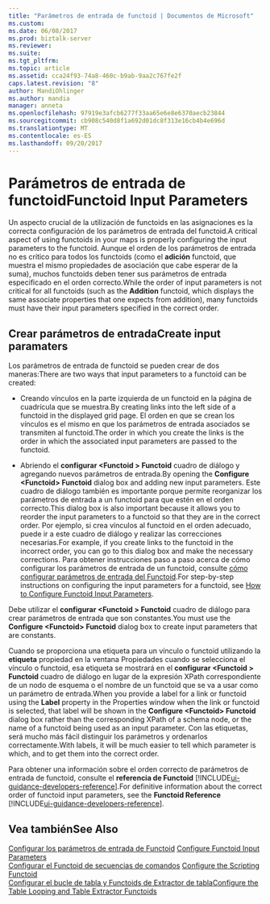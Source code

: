 ```yaml
---
title: "Parámetros de entrada de functoid | Documentos de Microsoft"
ms.custom: 
ms.date: 06/08/2017
ms.prod: biztalk-server
ms.reviewer: 
ms.suite: 
ms.tgt_pltfrm: 
ms.topic: article
ms.assetid: cca24f93-74a8-460c-b9ab-9aa2c767fe2f
caps.latest.revision: "8"
author: MandiOhlinger
ms.author: mandia
manager: anneta
ms.openlocfilehash: 97919e3afcb6277f33aa65e6e8e6370aecb23844
ms.sourcegitcommit: cb908c540d8f1a692d01dc8f313e16cb4b4e696d
ms.translationtype: MT
ms.contentlocale: es-ES
ms.lasthandoff: 09/20/2017
---
```

# <a name="functoid-input-parameters"></a><span data-ttu-id="82d62-102">Parámetros de entrada de functoid</span><span class="sxs-lookup"><span data-stu-id="82d62-102">Functoid Input Parameters</span></span>
<span data-ttu-id="82d62-103">Un aspecto crucial de la utilización de functoids en las asignaciones es la correcta configuración de los parámetros de entrada del functoid.</span><span class="sxs-lookup"><span data-stu-id="82d62-103">A critical aspect of using functoids in your maps is properly configuring the input parameters to the functoid.</span></span> <span data-ttu-id="82d62-104">Aunque el orden de los parámetros de entrada no es crítico para todos los functoids (como el **adición** functoid, que muestra el mismo propiedades de asociación que cabe esperar de la suma), muchos functoids deben tener sus parámetros de entrada especificado en el orden correcto.</span><span class="sxs-lookup"><span data-stu-id="82d62-104">While the order of input parameters is not critical for all functoids (such as the **Addition** functoid, which displays the same associate properties that one expects from addition), many functoids must have their input parameters specified in the correct order.</span></span>  
  
## <a name="create-input-paramaters"></a><span data-ttu-id="82d62-105">Crear parámetros de entrada</span><span class="sxs-lookup"><span data-stu-id="82d62-105">Create input paramaters</span></span>
 <span data-ttu-id="82d62-106">Los parámetros de entrada de functoid se pueden crear de dos maneras:</span><span class="sxs-lookup"><span data-stu-id="82d62-106">There are two ways that input parameters to a functoid can be created:</span></span>  
  
-   <span data-ttu-id="82d62-107">Creando vínculos en la parte izquierda de un functoid en la página de cuadrícula que se muestra.</span><span class="sxs-lookup"><span data-stu-id="82d62-107">By creating links into the left side of a functoid in the displayed grid page.</span></span> <span data-ttu-id="82d62-108">El orden en que se crean los vínculos es el mismo en que los parámetros de entrada asociados se transmiten al functoid.</span><span class="sxs-lookup"><span data-stu-id="82d62-108">The order in which you create the links is the order in which the associated input parameters are passed to the functoid.</span></span>  
  
-   <span data-ttu-id="82d62-109">Abriendo el **configurar \<Functoid > Functoid** cuadro de diálogo y agregando nuevos parámetros de entrada.</span><span class="sxs-lookup"><span data-stu-id="82d62-109">By opening the **Configure \<Functoid> Functoid** dialog box and adding new input parameters.</span></span> <span data-ttu-id="82d62-110">Este cuadro de diálogo también es importante porque permite reorganizar los parámetros de entrada a un functoid para que estén en el orden correcto.</span><span class="sxs-lookup"><span data-stu-id="82d62-110">This dialog box is also important because it allows you to reorder the input parameters to a functoid so that they are in the correct order.</span></span> <span data-ttu-id="82d62-111">Por ejemplo, si crea vínculos al functoid en el orden adecuado, puede ir a este cuadro de diálogo y realizar las correcciones necesarias.</span><span class="sxs-lookup"><span data-stu-id="82d62-111">For example, if you create links to the functoid in the incorrect order, you can go to this dialog box and make the necessary corrections.</span></span> <span data-ttu-id="82d62-112">Para obtener instrucciones paso a paso acerca de cómo configurar los parámetros de entrada de un functoid, consulte [cómo configurar parámetros de entrada del Functoid](../core/how-to-configure-functoid-input-parameters.md).</span><span class="sxs-lookup"><span data-stu-id="82d62-112">For step-by-step instructions on configuring the input parameters for a functoid, see [How to Configure Functoid Input Parameters](../core/how-to-configure-functoid-input-parameters.md).</span></span>  
  
 <span data-ttu-id="82d62-113">Debe utilizar el **configurar \<Functoid > Functoid** cuadro de diálogo para crear parámetros de entrada que son constantes.</span><span class="sxs-lookup"><span data-stu-id="82d62-113">You must use the **Configure \<Functoid> Functoid** dialog box to create input parameters that are constants.</span></span>  
  
 <span data-ttu-id="82d62-114">Cuando se proporciona una etiqueta para un vínculo o functoid utilizando la **etiqueta** propiedad en la ventana Propiedades cuando se selecciona el vínculo o functoid, esa etiqueta se mostrará en el **configurar \<Functoid > Functoid**  cuadro de diálogo en lugar de la expresión XPath correspondiente de un nodo de esquema o el nombre de un functoid que se va a usar como un parámetro de entrada.</span><span class="sxs-lookup"><span data-stu-id="82d62-114">When you provide a label for a link or functoid using the **Label** property in the Properties window when the link or functoid is selected, that label will be shown in the **Configure \<Functoid> Functoid** dialog box rather than the corresponding XPath of a schema node, or the name of a functoid being used as an input parameter.</span></span> <span data-ttu-id="82d62-115">Con las etiquetas, será mucho más fácil distinguir los parámetros y ordenarlos correctamente.</span><span class="sxs-lookup"><span data-stu-id="82d62-115">With labels, it will be much easier to tell which parameter is which, and to get them into the correct order.</span></span>  
  
 <span data-ttu-id="82d62-116">Para obtener una información sobre el orden correcto de parámetros de entrada de functoid, consulte el **referencia de Functoid** [!INCLUDE[ui-guidance-developers-reference](../includes/ui-guidance-developers-reference.md)].</span><span class="sxs-lookup"><span data-stu-id="82d62-116">For definitive information about the correct order of functoid input parameters, see the **Functoid Reference** [!INCLUDE[ui-guidance-developers-reference](../includes/ui-guidance-developers-reference.md)].</span></span>
  
## <a name="see-also"></a><span data-ttu-id="82d62-117">Vea también</span><span class="sxs-lookup"><span data-stu-id="82d62-117">See Also</span></span>  
 <span data-ttu-id="82d62-118">[Configurar los parámetros de entrada de Functoid](../core/how-to-configure-functoid-input-parameters.md) </span><span class="sxs-lookup"><span data-stu-id="82d62-118">[Configure Functoid Input Parameters](../core/how-to-configure-functoid-input-parameters.md) </span></span>  
 <span data-ttu-id="82d62-119">[Configurar el Functoid de secuencias de comandos](../core/how-to-configure-the-scripting-functoid.md) </span><span class="sxs-lookup"><span data-stu-id="82d62-119">[Configure the Scripting Functoid](../core/how-to-configure-the-scripting-functoid.md) </span></span>  
 [<span data-ttu-id="82d62-120">Configurar el bucle de tabla y Functoids de Extractor de tabla</span><span class="sxs-lookup"><span data-stu-id="82d62-120">Configure the Table Looping and Table Extractor Functoids</span></span>](../core/how-to-configure-the-table-looping-and-table-extractor-functoids.md)